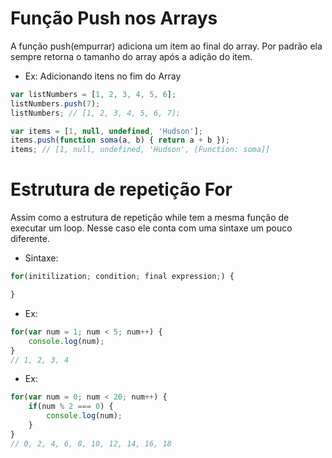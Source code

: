 # Função Push nos Arrays	
A função push(empurrar) adiciona um item ao final do array.
Por padrão ela sempre retorna o tamanho do array após a adição do item.

- Ex: Adicionando itens no fim do Array
```javascript
var listNumbers = [1, 2, 3, 4, 5, 6];
listNumbers.push(7);
listNumbers; // [1, 2, 3, 4, 5, 6, 7]; 
```

```javascript
var items = [1, null, undefined, 'Hudson'];
items.push(function soma(a, b) { return a + b });
items; // [1, null, undefined, 'Hudson', [Function: soma]] 
```

# Estrutura de repetição For
Assim como a estrutura de repetição while tem a mesma função de executar um loop.
Nesse caso ele conta com uma sintaxe um pouco diferente.

- Sintaxe:
```javascript
for(initilization; condition; final expression;) {

}
```

- Ex:
```javascript
for(var num = 1; num < 5; num++) {
	console.log(num);
}
// 1, 2, 3, 4
```

- Ex:
```javascript
for(var num = 0; num < 20; num++) {
	if(num % 2 === 0) {
		console.log(num);
	}
}
// 0, 2, 4, 6, 8, 10, 12, 14, 16, 18
```